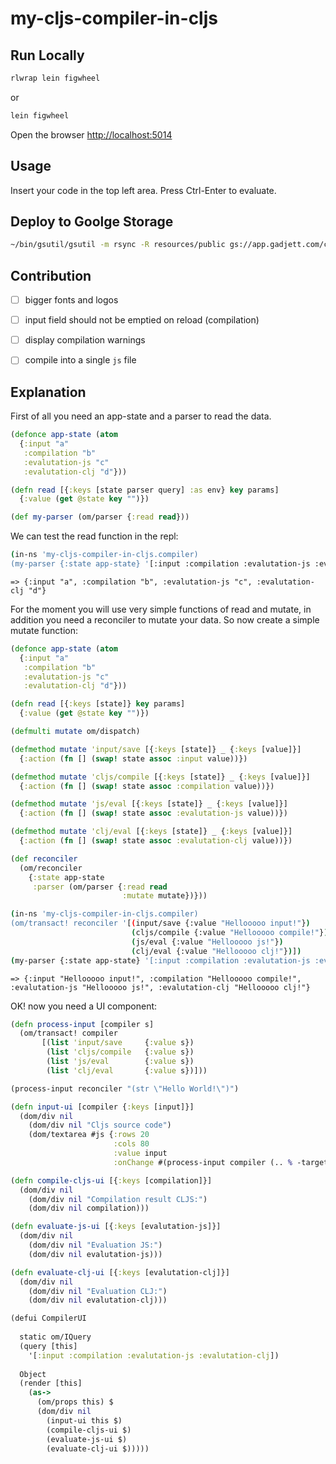 # my-cljs-compiler-in-cljs

## Run Locally

```bash
rlwrap lein figwheel
```
or 

```bash
lein figwheel
```
Open the browser [http://localhost:5014](http://localhost:5014)

## Usage
Insert your code in the top left area.
Press Ctrl-Enter to evaluate.

## Deploy to Goolge Storage
```bash
~/bin/gsutil/gsutil -m rsync -R resources/public gs://app.gadjett.com/cljs_compiler
```

## Contribution

- [ ] bigger fonts and logos
- [ ] input field should not be emptied on reload (compilation)
- [ ] display compilation warnings
- [ ] compile into a single `js` file


## Explanation

First of all you need an app-state and a parser to read the data.

```clj
(defonce app-state (atom
  {:input "a"
   :compilation "b" 
   :evalutation-js "c" 
   :evalutation-clj "d"}))

(defn read [{:keys [state parser query] :as env} key params]
  {:value (get @state key "")})

(def my-parser (om/parser {:read read}))
```

We can test the read function in the repl:

```bash
(in-ns 'my-cljs-compiler-in-cljs.compiler)
(my-parser {:state app-state} '[:input :compilation :evalutation-js :evalutation-clj])
```

`=> {:input "a", :compilation "b", :evalutation-js "c", :evalutation-clj "d"}`

For the moment you will use very simple functions of read and mutate, in addition you need a reconciler to mutate your data.
So now create a simple mutate function:

```clj
(defonce app-state (atom
  {:input "a"
   :compilation "b" 
   :evalutation-js "c" 
   :evalutation-clj "d"}))

(defn read [{:keys [state]} key params]
  {:value (get @state key "")})

(defmulti mutate om/dispatch)

(defmethod mutate 'input/save [{:keys [state]} _ {:keys [value]}]
  {:action (fn [] (swap! state assoc :input value))})

(defmethod mutate 'cljs/compile [{:keys [state]} _ {:keys [value]}]
  {:action (fn [] (swap! state assoc :compilation value))})

(defmethod mutate 'js/eval [{:keys [state]} _ {:keys [value]}]
  {:action (fn [] (swap! state assoc :evalutation-js value))})

(defmethod mutate 'clj/eval [{:keys [state]} _ {:keys [value]}]
  {:action (fn [] (swap! state assoc :evalutation-clj value))})

(def reconciler 
  (om/reconciler 
    {:state app-state 
     :parser (om/parser {:read read 
                         :mutate mutate})}))
```

```bash
(in-ns 'my-cljs-compiler-in-cljs.compiler)
(om/transact! reconciler '[(input/save {:value "Hellooooo input!"})
                           (cljs/compile {:value "Hellooooo compile!"})
                           (js/eval {:value "Hellooooo js!"})
                           (clj/eval {:value "Hellooooo clj!"})])
(my-parser {:state app-state} '[:input :compilation :evalutation-js :evalutation-clj])
```

`=> {:input "Hellooooo input!", :compilation "Hellooooo compile!", :evalutation-js "Hellooooo js!", :evalutation-clj "Hellooooo clj!"}`

OK! now you need a UI component:

```clj
(defn process-input [compiler s]
  (om/transact! compiler 
       [(list 'input/save     {:value s})
        (list 'cljs/compile   {:value s})
        (list 'js/eval        {:value s})
        (list 'clj/eval       {:value s})]))

(process-input reconciler "(str \"Hello World!\")")

(defn input-ui [compiler {:keys [input]}]
  (dom/div nil
    (dom/div nil "Cljs source code")
    (dom/textarea #js {:rows 20 
                       :cols 80
                       :value input
                       :onChange #(process-input compiler (.. % -target -value))})))

(defn compile-cljs-ui [{:keys [compilation]}]
  (dom/div nil
    (dom/div nil "Compilation result CLJS:")
    (dom/div nil compilation)))

(defn evaluate-js-ui [{:keys [evalutation-js]}]
  (dom/div nil
    (dom/div nil "Evaluation JS:")
    (dom/div nil evalutation-js)))

(defn evaluate-clj-ui [{:keys [evalutation-clj]}]
  (dom/div nil
    (dom/div nil "Evaluation CLJ:")
    (dom/div nil evalutation-clj)))

(defui CompilerUI
  
  static om/IQuery
  (query [this] 
    '[:input :compilation :evalutation-js :evalutation-clj])
  
  Object
  (render [this]
    (as->
      (om/props this) $
      (dom/div nil
        (input-ui this $)
        (compile-cljs-ui $)
        (evaluate-js-ui $)
        (evaluate-clj-ui $)))))
```

